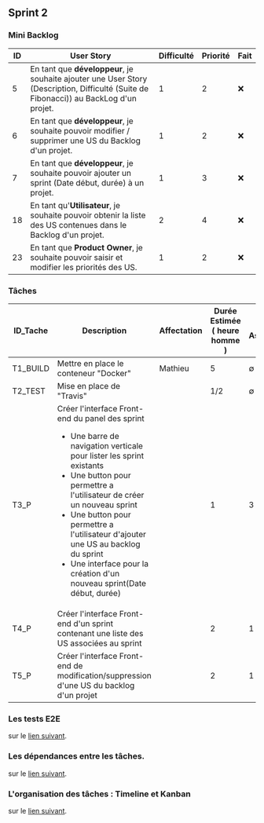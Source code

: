 ## Sprint 2

### Mini Backlog

| ID | User Story | Difficulté | Priorité | Fait |
| --- | --- | --- | --- | --- |
| 5 | En tant que **développeur**, je souhaite ajouter une User Story (Description, Difficulté (Suite de Fibonacci)) au BackLog d'un projet.| 1 | 2 | :x:
| 6 | En tant que **développeur**, je souhaite pouvoir modifier / supprimer une US du Backlog d'un projet.| 1 | 2 | :x:
| 7 | En tant que **développeur**, je souhaite pouvoir ajouter un sprint (Date début, durée) à un projet.| 1 | 3 | :x:
| 18 | En tant qu'**Utilisateur**, je souhaite pouvoir obtenir la liste des US contenues dans le Backlog d'un projet.| 2 | 4 | :x:
| 23 | En tant que **Product Owner**, je souhaite pouvoir saisir et modifier les priorités des US.| 1 | 2 | :x:

### Tâches

| ID_Tache | Description | Affectation | Durée Estimée ( heure homme ) | US Associés | Etat |
| --- | --- | --- | --- | --- | --- |
| T1_BUILD | Mettre en place le conteneur "Docker" | Mathieu | 5 | ∅ | :x:
| T2_TEST | Mise en place de "Travis" |  | 1/2 | ∅ | :x:
| T3_P | Créer l'interface Front-end du panel des sprint <br><ul><li>Une barre de navigation verticale pour lister les sprint existants</li><li>Une button pour permettre a l'utilisateur de créer un nouveau sprint</li><li>Une button pour permettre a l'utilisateur d'ajouter une US au backlog du sprint</li><li>Une interface pour la création d'un nouveau sprint(Date début, durée)</li></ul> |  | 1 | 3 | :x:
| T4_P | Créer l'interface Front-end d'un sprint contenant une liste des US associées au sprint|  | 2 | 1 | :x:
| T5_P | Créer l'interface Front-end de modification/suppression d'une US du backlog d'un projet|  | 2 | 1 | :x:

### Les tests E2E

sur le [lien suivant](sprint2/tests.md).

### Les dépendances entre les tâches.

sur le [lien suivant](sprint2/dependance.md).

### L'organisation des tâches : Timeline et Kanban

sur le [lien suivant](sprint2/organisation.md).

